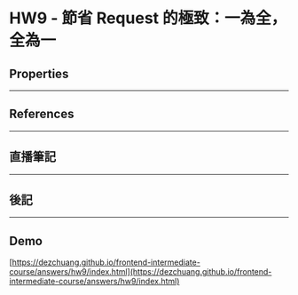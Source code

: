 
# HW9 - 節省 Request 的極致：一為全，全為一

## Properties

---

## References

---

## 直播筆記

---

## 後記

---

## Demo
[https://dezchuang.github.io/frontend-intermediate-course/answers/hw9/index.html](https://dezchuang.github.io/frontend-intermediate-course/answers/hw9/index.html)
